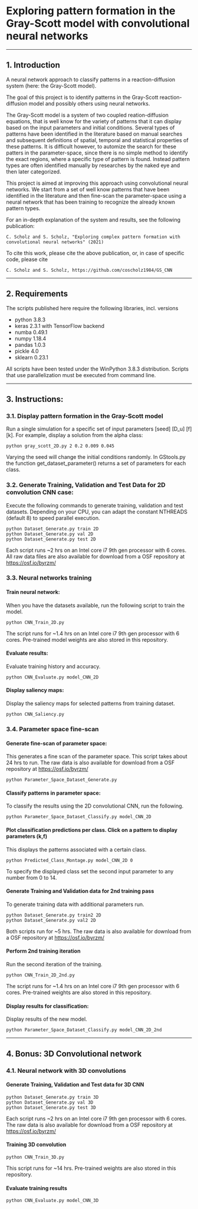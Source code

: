 # Exploring pattern formation in the Gray-Scott model with convolutional neural networks

---

## 1. Introduction

A neural network approach to classify patterns in a reaction-diffusion system (here: the Gray-Scott model).

The goal of this project is to identify patterns in the Gray-Scott reaction-diffusion model and possibly others using neural networks.

The Gray-Scott model is a system of two coupled reation-diffusion equations, that is well know for the variety of patterns that it can display based on the input parameters and initial conditions. Several types of patterns have been identified in the literature based on manual searches and subsequent definitions of spatial, temporal and statistical properties of these patterns. It is difficult however, to automize the search for these patters in the parameter-space, since there is no simple method to identify the exact regions, where a specific type of pattern is found.
Instead pattern types are often identified manually by researches by the naked eye and then later categorized.

This project is aimed at improving this approach using convolutional neural networks. We start from a set of well know patterns that have been identified in the literature and then fine-scan the parameter-space using a neural network that has been training to recognize the already known pattern types.

For an in-depth explanation of the system and results, see the following publication:

	C. Scholz and S. Scholz, "Exploring complex pattern formation with convolutional neural networks" (2021)

To cite this work, please cite the above publication, or, in case of specific code, please cite
	
	C. Scholz and S. Scholz, https://github.com/coscholz1984/GS_CNN

---

## 2. Requirements

The scripts published here require the following libraries, incl. versions

- python 3.8.3
- keras 2.3.1 with TensorFlow backend
- numba 0.49.1
- numpy 1.18.4
- pandas 1.0.3
- pickle 4.0
- sklearn 0.23.1

All scripts have been tested under the WinPython 3.8.3 distribution. Scripts that use parallelization must be executed from command line.

---

## 3. Instructions:

### 3.1. Display pattern formation in the Gray-Scott model

Run a single simulation for a specific set of input parameters [seed] [D_u] [f] [k]. For example, display a solution from the alpha class:

    python gray_scott_2D.py 2 0.2 0.009 0.045

Varying the seed will change the initial conditions randomly. In GStools.py the function get_dataset_parameter() returns a set of parameters for each class. 

### 3.2. Generate Training, Validation and Test Data for 2D convolution CNN case:

Execute the following commands to generate training, validation and test datasets. Depending on your CPU, you can adapt the constant NTHREADS (default 8) to speed parallel execution.

    python Dataset_Generate.py train 2D
    python Dataset_Generate.py val 2D
    python Dataset_Generate.py test 2D

Each script runs ~2 hrs on an Intel core i7 9th gen processor with 6 cores. All raw data files are also available for download from a OSF repository at https://osf.io/byrzm/

### 3.3. Neural networks training

#### Train neural network:

When you have the datasets available, run the following script to train the model.

    python CNN_Train_2D.py
	
The script runs for ~1.4 hrs on an Intel core i7 9th gen processor with 6 cores. Pre-trained model weights are also stored in this repository.

#### Evaluate results:

Evaluate training history and accuracy.

    python CNN_Evaluate.py model_CNN_2D

#### Display saliency maps:

Display the saliency maps for selected patterns from training dataset.

    python CNN_Saliency.py

### 3.4. Parameter space fine-scan

#### Generate fine-scan of parameter space:

This generates a fine scan of the parameter space. This script takes about 24 hrs to run. The raw data is also available for download from a OSF repository at https://osf.io/byrzm/

    python Parameter_Space_Dataset_Generate.py

#### Classify patterns in parameter space:

To classify the results using the 2D convolutional CNN, run the following.

    python Parameter_Space_Dataset_Classify.py model_CNN_2D

#### Plot classification predictions per class. Click on a pattern to display parameters (k,f)

This displays the patterns associated with a certain class.

    python Predicted_Class_Montage.py model_CNN_2D 0

To specify the displayed class set the second input parameter to any number from 0 to 14.

#### Generate Training and Validation data for 2nd training pass

To generate training data with additional parameters run.

    python Dataset_Generate.py train2 2D
    python Dataset_Generate.py val2 2D

Both scripts run for ~5 hrs. The raw data is also available for download from a OSF repository at https://osf.io/byrzm/

#### Perform 2nd training iteration

Run the second iteration of the training.

    python CNN_Train_2D_2nd.py
	
The script runs for ~1.4 hrs on an Intel core i7 9th gen processor with 6 cores. Pre-trained weights are also stored in this repository.

#### Display results for classification:

Display results of the new model.

    python Parameter_Space_Dataset_Classify.py model_CNN_2D_2nd

---

## 4. Bonus: 3D Convolutional network

### 4.1. Neural network with 3D convolutions

#### Generate Training, Validation and Test data for 3D CNN

    python Dataset_Generate.py train 3D
    python Dataset_Generate.py val 3D
    python Dataset_Generate.py test 3D

Each script runs ~2 hrs on an Intel core i7 9th gen processor with 6 cores. The raw data is also available for download from a OSF repository at https://osf.io/byrzm/

#### Training 3D convolution

    python CNN_Train_3D.py

This script runs for ~14 hrs. Pre-trained weights are also stored in this repository.

#### Evaluate training results

    python CNN_Evaluate.py model_CNN_3D
